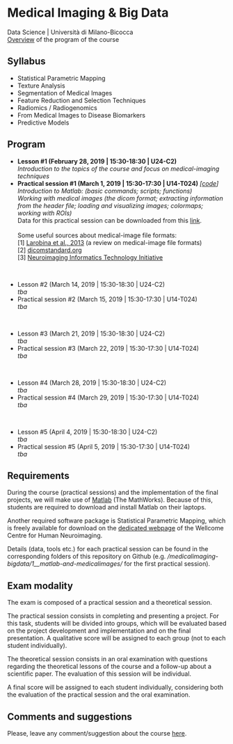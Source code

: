# Medical Imaging &amp; Big Data
Data Science | Università di Milano-Bicocca
<br>
[Overview](https://github.com/christiansalvatore/medicalimaging-bigdata/blob/master/overview.pdf) of the program of the course

## Syllabus
* Statistical Parametric Mapping  
* Texture Analysis
* Segmentation of Medical Images
* Feature Reduction and Selection Techniques
* Radiomics / Radiogenomics
* From Medical Images to Disease Biomarkers
* Predictive Models

## Program
* __Lesson #1 (February 28, 2019 | 15:30-18:30 | U24-C2)__ <br>
_Introduction to the topics of the course and focus on medical-imaging techniques_
* __Practical session #1 (March 1, 2019 | 15:30-17:30 | U14-T024)__ _[[code](https://github.com/christiansalvatore/medicalimaging-bigdata/blob/master/1__matlab-and-medicalimages/main__practicalsession1.m)]_ <br>
_Introduction to Matlab: (basic commands; scripts; functions)_ <br>
_Working with medical images (the dicom format; extracting information from the header file; loading and visualizing images; colormaps; working with ROIs)_ <br>
Data for this practical session can be downloaded from this [link](https://www.dropbox.com/s/6r8et6x0ps9uc14/data.zip?dl=0). <br><br>
Some useful sources about medical-image file formats: <br>
[1] [Larobina et al., 2013](https://www.ncbi.nlm.nih.gov/pmc/articles/PMC3948928/pdf/10278_2013_Article_9657.pdf) (a review on medical-image file formats) <br>
[2] [dicomstandard.org](https://www.dicomstandard.org/) <br>
[3] [Neuroimaging Informatics Technology Initiative](https://nifti.nimh.nih.gov/)

<br>

* Lesson #2 (March 14, 2019 | 15:30-18:30 | U24-C2) <br>
_tba_
* Practical session #2 (March 15, 2019 | 15:30-17:30 | U14-T024) <br>
_tba_

<br>

* Lesson #3 (March 21, 2019 | 15:30-18:30 | U24-C2) <br>
_tba_
* Practical session #3 (March 22, 2019 | 15:30-17:30 | U14-T024) <br>
_tba_

<br>

* Lesson #4 (March 28, 2019 | 15:30-18:30 | U24-C2) <br>
_tba_
* Practical session #4 (March 29, 2019 | 15:30-17:30 | U14-T024) <br>
_tba_

<br>

* Lesson #5 (April 4, 2019 | 15:30-18:30 | U24-C2) <br>
_tba_
* Practical session #5 (April 5, 2019 | 15:30-17:30 | U14-T024) <br>
_tba_

## Requirements
During the course (practical sessions) and the implementation of the final projects, we will make use of [Matlab](https://it.mathworks.com/) (The MathWorks). Because of this, students are required to download and install Matlab on their laptops.

Another required software package is Statistical Parametric Mapping, which is freely available for download on the [dedicated webpage](https://www.fil.ion.ucl.ac.uk/spm/) of the Wellcome Centre for Human Neuroimaging.

Details (data, tools etc.) for each practical session can be found in the corresponding folders of this repository on Github (e.g. _/medicalimaging-bigdata/1__matlab-and-medicalimages/_ for the first practical session).

## Exam modality
The exam is composed of a practical session and a theoretical session.

The practical session consists in completing and presenting a project. For this task, students will be divided into groups, which will be evaluated based on the project development and implementation and on the final presentation. A qualitative score will be assigned to each group (not to each student individually).

The theoretical session consists in an oral examination with questions regarding the theoretical lessons of the course and a follow-up about a scientific paper. The evaluation of this session will be individual.

A final score will be assigned to each student individually, considering both the evaluation of the practical session and the oral examination.

## Comments and suggestions
Please, leave any comment/suggestion about the course [here](https://docs.google.com/forms/d/e/1FAIpQLSdUlSSaCsfvgodO93Qq2IslxJEoJoA2M8gSOsHp864QyrSh9g/viewform?usp=sf_link).
